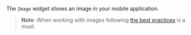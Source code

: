 The `Image` widget shows an image in your mobile application.

> **Note**: When working with images following [the best practices](https://docs.nativescript.org/best-practices/images-optimisations) is a must.
